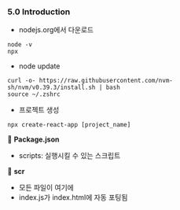 ### 5.0 Introduction

- nodejs.org에서 다운로드

```
node -v
npx
```

- node update

```
curl -o- https://raw.githubusercontent.com/nvm-sh/nvm/v0.39.3/install.sh | bash
source ~/.zshrc
```

- 프로젝트 생성

```
npx create-react-app [project_name]
```

📍 **Package.json**

- scripts: 실행시킬 수 있는 스크립트

📍 **scr**

- 모든 파일이 여기에
- index.js가 index.html에 자동 포팅됨

